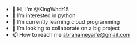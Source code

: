 - 👋 Hi, I’m @KingWndr15
- 👀 I’m interested in python
- 🌱 I’m currently learning cloud programming
- 💞️ I’m looking to collaborate on a big project
- 📫 How to reach me abrahameyaife@gmail.com

